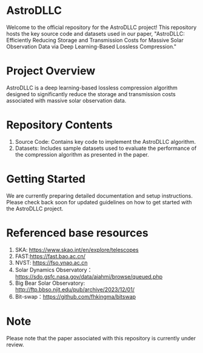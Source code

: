 
# AstroDLLC
Welcome to the official repository for the AstroDLLC project! This repository hosts the key source code and datasets used in our paper, "AstroDLLC: Efficiently Reducing Storage and Transmission Costs for Massive Solar Observation Data via Deep Learning-Based Lossless Compression."

# Project Overview
AstroDLLC is a deep learning-based lossless compression algorithm designed to significantly reduce the storage and transmission costs associated with massive solar observation data.

# Repository Contents
1. Source Code: Contains key code to implement the AstroDLLC algorithm.
2. Datasets: Includes sample datasets used to evaluate the performance of the compression algorithm as presented in the paper.

# Getting Started
We are currently preparing detailed documentation and setup instructions. Please check back soon for updated guidelines on how to get started with the AstroDLLC project.

# Referenced base resources
1. SKA: https://www.skao.int/en/explore/telescopes
2. FAST:https://fast.bao.ac.cn/
3. NVST: https://fso.ynao.ac.cn
4. Solar Dynamics Observatory：https://sdo.gsfc.nasa.gov/data/aiahmi/browse/queued.php
5. Big Bear Solar Observatory: http://ftp.bbso.njit.edu/pub/archive/2023/12/01/
6. Bit-swap：https://github.com/fhkingma/bitswap

# Note
Please note that the paper associated with this repository is currently under review.

